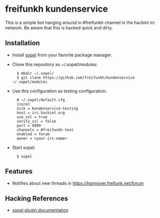freifunkh kundenservice
=======================

This is a simple bot hanging around in #freifunkh channel in the
hackint irc network. Be aware that this is hacked quick and dirty.

Installation
------------

- Install [sopel](https://sopel.chat/) from your favorite package manager.

- Clone this repository as ~/.sopel/modules:

        $ mkdir ~/.sopel/
        $ git clone https://github.com/freifunkh/kundenservice ~/.sopel/modules

- Use this configuration as testing configuration:

        # ~/.sopel/default.cfg
        [core]
        nick = Kundenservice-testing
        host = irc.hackint.org
        use_ssl = true
        verify_ssl = false
        port = 9999
        channels = #freifunkh-test
        enabled = forum
        owner = <your-irc-name>

- Start sopel:

        $ sopel

Features
--------

- Notifies about new threads in https://hannover.freifunk.net/forum

Hacking References
------------------

- [sopel plugin documentation](https://sopel.chat/docs/plugin.html)
